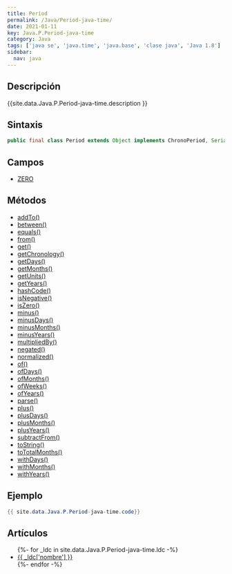 ```yaml
---
title: Period
permalink: /Java/Period-java-time/
date: 2021-01-11
key: Java.P.Period-java-time
category: Java
tags: ['java se', 'java.time', 'java.base', 'clase java', 'Java 1.8']
sidebar: 
  nav: java
---
```


## Descripción
{{site.data.Java.P.Period-java-time.description }}

## Sintaxis
~~~java
public final class Period extends Object implements ChronoPeriod, Serializable
~~~

## Campos
* [ZERO](/Java/Period-java-time/ZERO/)

## Métodos
* [addTo()](/Java/Period-java-time/addTo/)
* [between()](/Java/Period-java-time/between/)
* [equals()](/Java/Period-java-time/equals/)
* [from()](/Java/Period-java-time/from/)
* [get()](/Java/Period-java-time/get/)
* [getChronology()](/Java/Period-java-time/getChronology/)
* [getDays()](/Java/Period-java-time/getDays/)
* [getMonths()](/Java/Period-java-time/getMonths/)
* [getUnits()](/Java/Period-java-time/getUnits/)
* [getYears()](/Java/Period-java-time/getYears/)
* [hashCode()](/Java/Period-java-time/hashCode/)
* [isNegative()](/Java/Period-java-time/isNegative/)
* [isZero()](/Java/Period-java-time/isZero/)
* [minus()](/Java/Period-java-time/minus/)
* [minusDays()](/Java/Period-java-time/minusDays/)
* [minusMonths()](/Java/Period-java-time/minusMonths/)
* [minusYears()](/Java/Period-java-time/minusYears/)
* [multipliedBy()](/Java/Period-java-time/multipliedBy/)
* [negated()](/Java/Period-java-time/negated/)
* [normalized()](/Java/Period-java-time/normalized/)
* [of()](/Java/Period-java-time/of/)
* [ofDays()](/Java/Period-java-time/ofDays/)
* [ofMonths()](/Java/Period-java-time/ofMonths/)
* [ofWeeks()](/Java/Period-java-time/ofWeeks/)
* [ofYears()](/Java/Period-java-time/ofYears/)
* [parse()](/Java/Period-java-time/parse/)
* [plus()](/Java/Period-java-time/plus/)
* [plusDays()](/Java/Period-java-time/plusDays/)
* [plusMonths()](/Java/Period-java-time/plusMonths/)
* [plusYears()](/Java/Period-java-time/plusYears/)
* [subtractFrom()](/Java/Period-java-time/subtractFrom/)
* [toString()](/Java/Period-java-time/toString/)
* [toTotalMonths()](/Java/Period-java-time/toTotalMonths/)
* [withDays()](/Java/Period-java-time/withDays/)
* [withMonths()](/Java/Period-java-time/withMonths/)
* [withYears()](/Java/Period-java-time/withYears/)

## Ejemplo
~~~java
{{ site.data.Java.P.Period-java-time.code}}
~~~

## Artículos
<ul>
{%- for _ldc in site.data.Java.P.Period-java-time.ldc -%}
   <li>
       <a href="{{_ldc['url'] }}">{{ _ldc['nombre'] }}</a>
   </li>
{%- endfor -%}
</ul>

